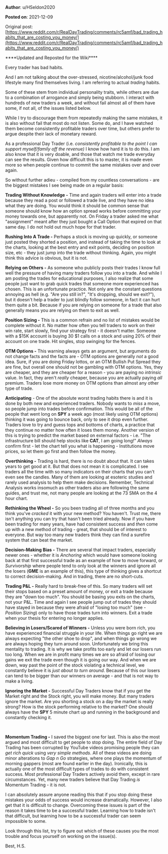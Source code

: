 **Author**: u/HSeldon2020

**Posted on**: 2021-12-09

Original post: [https://www.reddit.com/r/RealDayTrading/comments/rc5amf/bad_trading_habits_that_are_costing_you_money/](https://www.reddit.com/r/RealDayTrading/comments/rc5amf/bad_trading_habits_that_are_costing_you_money/)

\*\*\*\*Updated and Reposted for the Wiki\*\*\*\*

Every trader has bad habits.

And I am not talking about the over-stressed, nicotine/alcohol/junk food lifestyle many find themselves living. I am referring to actual *trading* habits.

Some of these stem from individual personality traits, while others are due to a combination of arrogance and simply being stubborn. I interact with hundreds of new traders a week, and without fail almost all of them have some, if not all, of the issues listed below.

While I try to discourage them from repeatedly making the same mistakes, it is also without fail that most do not listen. Some do, and I have watched them become consistently profitable traders over time, but others prefer to argue despite their lack of monetary reward.

As a professional Day Trader (i.e. *consistently profitable to the point I can support myself/family off the revenue)* I know how hard it is to do this. I am also know that it is very doable, and those that watch me trade everyday can see the results. Given how difficult this is to master, it is made even more so when people continue to commit the same mistakes over and over again.

So without further adieu - compiled from my countless conversations - are the biggest mistakes I see being made on a regular basis:

**Trading Without Knowledge -** Time and again traders will enter into a trade because they read a post or followed a trade live, and they have no idea what they are doing. You would think it should be common sense that someone should know how an option spread works before committing your money towards one, but apparently not. On Friday a trader asked me what "assignment" meant after they just bought a Call Option that expired on that same day. I do not hold out much hope for that trader.

**Rushing Into A Trade -** Perhaps a stock is moving up quickly, or someone just posted they shorted a position, and instead of taking the time to look at the charts, looking at the best entry and exit points, deciding on position size, etc - they just jump into the trade without thinking. Again, you might think this advice is obvious, but it is not.

**Relying on Others -** As someone who publicly posts their trades I know full well the pressure of having many traders follow you into a trade. And while I am posting the trades for educational purposes, I also realize that some people just want to grab quick trades that someone more experienced has chosen. This is an unfortunate practice. Not only are the constant questions annoying as hell (e.g. "Are you still in?", "It's dropping, should we exit?"), but it doesn't help a trader to just blindly follow someone, in fact it can hurt them quite a bit. Because if you are relying on someone for a trade that also generally means you are relying on them to exit as well.

**Position Sizing -** This is a common refrain and no list of mistakes would be complete without it. No matter how often you tell traders to work on their win rate, start slowly, find your strategy first - it doesn't matter. Someone with a $15K account is buying 30 $1 calls on a stock and using 20% of their account on one trade. Hit singles, stop swinging for the fences.

**OTM Options -** This warning always gets an argument, but arguments do not change facts and the facts are - OTM options are generally *not* a good idea. Sure, if you are doing Friday lottos, or an OTM Bullish Put Spread they are fine, but overall one should not be gambling with OTM options. Yes, they are cheaper, and they are cheaper for a reason - you are paying no *intrinsic* value. In fact, they aren't *really* cheaper, because you are actually paying *all* premium. Traders lose more money on OTM options than almost any other type of trade.

**Anticipating** \- One of the absolute worst trading habits there is and it is done by both new and experienced traders. Nobody wants to *miss* a move, so people jump into trades before confirmation. This would be all of the people that went long on **SPY** a week ago (most likely using OTM options) thinking it was going to bounce back, only to see it drop even further. Traders love to try and guess tops and bottoms of charts, a practice that they continue no matter how often it loses them money. Another version of this is trying to predict the market based on external factors - i.e. "The infrastructure bill should help stocks like **CAT**, I am going long!" *Always* confirm first - let the chart tell you what is happening - Institutions move prices, so let them go first and then follow the money.

**Overthinking -** Trading is hard, there is no doubt about that. It can takes years to get good at it. But that does not mean it is complicated. I see traders all the time with so many indicators on their charts that you can't even see the candles. Many of them are looking at esoteric studies and rarely used analysis to help them make decisions. Remember, Technical Analysis works insomuch as other traders also are following the same guides, and trust me, not many people are looking at the 73 SMA on the 4 hour chart.

**Rethinking the Wheel -** So you been trading all of three months and you think you've *cracked* it with your new method? You haven't. Trust me, there isn't anything you can try that hasn't been tried already. Now if you have been trading for many years, have had consistent success and *then* come up with a new method of trading - great, that should be of interest to everyone. But way too many new traders think they can find a surefire system that can beat the market.

**Decision-Making Bias -** There are several that impact traders, especially newer ones - whether it is *Anchoring* which would have someone looking back at that first successful trade as an example of how to move forward, or *Survivorship* where people tend to only look at the winners and ignore all the losers (**GME** is an example of this), this type of thinking gives a shortcut to correct decision-making. And in trading, there are no short-cuts.

**Trading P&L -** Really hard to break-free of this. So many traders will set their stops based on a preset amount of money, or exit a trade because they are "down too much". You should be basing you exits on the charts, not your P&L. Time and again I see people jump out of trades they should have stayed in because they were afraid of "losing too much" (see - *Position Sizing*) only to have those trades turn into winners. Exit a trade when your thesis for entering no longer applies.

**Believing in Losers/Scared of Winners -** Unless you were born rich, you have experienced financial struggle in your life. When things go right we are always expecting "the other shoe to drop", and when things go wrong we are always hoping they turn around soon. Unfortunately we bring this mentality to trading. It is why we take profits too early and let our losers run too long. When we are in profit many times we are so afraid of losing our gains we exit the trade even though it is going our way. And when we are down, way past the point of the stock violating a technical level, we constantly believe it is *just about to turn around*. Because of this our losers can tend to be bigger than our winners on average - and that is not way to make a living.

**Ignoring the Market -** Successful Day Traders know that if you get the Market right and the Stock right, you will make money. But many traders ignore the market. Are you shorting a stock on a day the market is really strong? How is the stock performing relative to the market? One should always have the **SPY** 5 minute chart up and running in the background and constantly checking it.

&#x200B;

**Momentum Trading -** I saved the biggest one for last. This is also the most argued and most difficult to get people to stop doing. The entire field of Day Trading has been corrupted by YouTube videos promising people they can *get rich quick* using *very simple methods*. All of these videos are doing minor alterations to *Gap n Go* strategies, where one plays the momentum of morning gappers (most are found earlier in the day). Ironically, this is actually one of the most difficult types of trades to do with consistent success. Most professional Day Traders actively avoid them, except in rare circumstances. Yet, many new traders believe that Day Trading *is* Momentum Trading - it is not.

I can absolutely assure anyone reading this that if you stop doing these mistakes your odds of success would increase dramatically. However, I also get that it is difficult to change. Overcoming these issues is part of the reason it takes time to be a successful trader. Learning how to trade isn't that difficult, but learning how to be a successful trader can seem impossible to some.

Look through this list, try to figure out which of these causes you the most trouble and focus yourself on working on the issue(s).

Best, H.S.